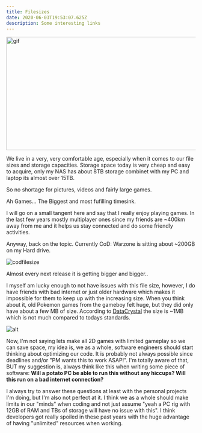 ```yaml
---
title: Filesizes
date: 2020-06-03T19:53:07.625Z
description: Some interesting links
---
```


<div>
  <img
    width="600"
    height="300"
    src="https://media.giphy.com/media/xT9IgLga0z8n8OTFpC/giphy.gif"
    alt="gif"
  />
</div>

We live in a very, very comfortable age, especially when it comes to our file sizes and storage capacities. Storage space today is very cheap and easy to acquire, only my NAS has about 8TB storage combinet with my PC and laptop its almost over 15TB.

So no shortage for pictures, videos and fairly large games.

Ah Games... The Biggest and most fufilling timesink.

I will go on a small tangent here and say that I really enjoy playing games. In the last few years mostly multiplayer ones since my friends are ~400km away from me and it helps us stay connected and do some friendly activities.

Anyway, back on the topic. Currently CoD: Warzone is sitting about ~200GB on my Hard drive.

![codfilesize](https://p47.f4.n0.cdn.getcloudapp.com/items/Wnubey08/CODpcSize.jpg?v=e2862c38b8a74451bc4d4110fdd04c6f)

Almost every next release it is getting bigger and bigger..

I myself am lucky enough to not have issues with this file size, however,
I do have friends with bad internet or just older hardware which makes it impossible for them to keep up with the increasing size. When you think about it, old Pokemon games from the gameboy felt huge, but they did only have about a few MB of size.
According to [DataCrystal](https://datacrystal.romhacking.net/wiki/Pok%C3%A9mon_Red_and_Blue) the size is ~1MB which is not much compared to todays standards.

![alt](https://p47.f4.n0.cdn.getcloudapp.com/items/nOuezR5E/filesize.png?v=c81773c82765ecb92586bef8741ead1c)

Now, I'm not saying lets make all 2D games with limited gameplay so we can save space, my idea is, we as a whole, software engineers should start thinking about optimizing our code. It is probably not always possible since deadlines and/or "PM wants this to work ASAP!". I'm totally aware of that, BUT my suggestion is, always think like this when writing some piece of software: **Will a potato PC be able to run this without any hiccups? Will this run on a bad internet connection?**

I always try to answer these questions at least with the personal projects I'm doing, but I'm also not perfect at it. I think we as a whole should make limits in our "minds" when coding and not just assume "yeah a PC rig with 12GB of RAM and TBs of storage will have no issue with this". I think developers got really spoiled in these past years with the huge advantage of having "unlimited" resources when working.

